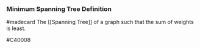 ### Minimum Spanning Tree Definition
#madecard 
The [[Spanning Tree]] of a graph such that the sum of weights is least.

#C40008 